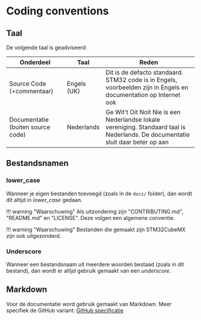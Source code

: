 # Coding conventions

## Taal

De volgende taal is geadviseerd:

| Onderdeel   | Taal        | Reden |
| ---------   | ----------- | ----- |
| Source Code (+commentaar) | Engels (UK) | Dit is de defacto standaard. STM32 code is in Engels, voorbeelden zijn in Engels en documentation op Internet ook |
| Documentatie (buiten source code) | Nederlands | Ge Wit't Oit Noit Nie is een Nederlandse lokale vereniging. Standaard taal is Nederlands. De documentatie sluit daar beter op aan |

## Bestandsnamen

### lower_case

Wanneer je eigen bestanden toevoegd (zoals in de `docs/` folder), dan wordt dit altijd in *lower_case* gedaan.

!!! warning "Waarschuwing"
    Als uitzondering zijn "CONTRIBUTING.md", "README.md" en "LICENSE". Deze volgen een algemene conventie.

!!! warning "Waarschuwing"
	Bestanden die gemaakt zijn STM32CubeMX zijn ook uitgezonderd.

### Underscore

Wanneer een bestandsnaam uit meerdere woorden bestaad (zoals in dit bestand), dan wordt er altijd gebruik gemaakt van een *underscore*.

## Markdown

Voor de documentatie word gebruik gemaakt van Markdown. Meer specifiek de GitHub variant: [GitHub specificatie](https://docs.github.com/en/get-started/writing-on-github/getting-started-with-writing-and-formatting-on-github/basic-writing-and-formatting-syntax)

